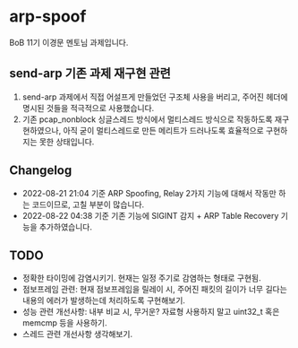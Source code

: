 # arp-spoof
BoB 11기 이경문 멘토님 과제입니다.

## send-arp 기존 과제 재구현 관련
1. send-arp 과제에서 직접 어설프게 만들었던 구조체 사용을 버리고, 주어진 헤더에 명시된 것들을 적극적으로 사용했습니다.
2. 기존 pcap_nonblock 싱글스레드 방식에서 멀티스레드 방식으로 작동하도록 재구현하였으나, 아직 굳이 멀티스레드로 만든 메리트가 드러나도록 효율적으로 구현하지는 못한 상태입니다.

## Changelog
* 2022-08-21 21:04 기준 ARP Spoofing, Relay 2가지 기능에 대해서 작동만 하는 코드이므로, 고칠 부분이 많습니다.
* 2022-08-22 04:38 기준 기존 기능에 SIGINT 감지 + ARP Table Recovery 기능을 추가하였습니다.

## TODO
* 정확한 타이밍에 감염시키기. 현재는 일정 주기로 감염하는 형태로 구현됨.
* 점보프레임 관련: 현재 점보프레임을 릴레이 시, 주어진 패킷의 길이가 너무 길다는 내용의 에러가 발생하는데 처리하도록 구현해보기.
* 성능 관련 개선사항: 내부 비교 시, 무거운? 자료형 사용하지 말고 uint32_t 혹은 memcmp 등을 사용하기.
* 스레드 관련 개선사항 생각해보기.
